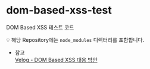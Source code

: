 # dom-based-xss-test
DOM Based XSS 테스트 코드

💡 해당 Repository에는 `node_modules` 디렉터리를 포함합니다.

- 참고  
[Velog - DOM Based XSS 대응 방안](https://velog.io/@arovil7777/DOM-Based-XSS-대응-방안)
